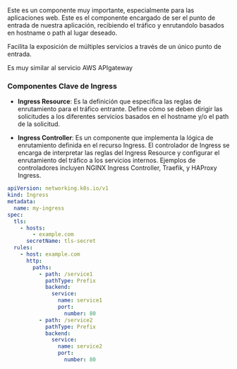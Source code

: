 Este es un componente muy importante, especialmente para las aplicaciones web. Este es el componente encargado de ser el punto de entrada de nuestra aplicación, recibiendo el tráfico y enrutandolo basados en hostname o path al lugar deseado.  

Facilita la exposición de múltiples servicios a través de un único punto de entrada.

Es muy similar al servicio AWS APIgateway

### Componentes Clave de Ingress

- **Ingress Resource**: Es la definición que especifica las reglas de enrutamiento para el tráfico entrante. Define cómo se deben dirigir las solicitudes a los diferentes servicios basados en el hostname y/o el path de la solicitud.

- **Ingress Controller**: Es un componente que implementa la lógica de enrutamiento definida en el recurso Ingress. El controlador de Ingress se encarga de interpretar las reglas del Ingress Resource y configurar el enrutamiento del tráfico a los servicios internos. Ejemplos de controladores incluyen NGINX Ingress Controller, Traefik, y HAProxy Ingress.


```yaml
apiVersion: networking.k8s.io/v1
kind: Ingress
metadata:
  name: my-ingress
spec:
  tls:
    - hosts:
        - example.com
      secretName: tls-secret
  rules:
    - host: example.com
      http:
        paths:
          - path: /service1
            pathType: Prefix
            backend:
              service:
                name: service1
                port:
                  number: 80
          - path: /service2
            pathType: Prefix
            backend:
              service:
                name: service2
                port:
                  number: 80

```